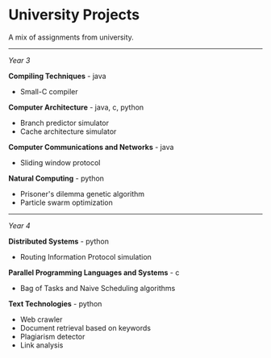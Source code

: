 University Projects
===================

A mix of assignments from university.

---

*Year 3*

**Compiling Techniques** - java

* Small-C compiler

**Computer Architecture** - java, c, python

* Branch predictor simulator
* Cache architecture simulator 

**Computer Communications and Networks** - java

* Sliding window protocol

**Natural Computing** - python

* Prisoner's dilemma genetic algorithm
* Particle swarm optimization

---

*Year 4*

**Distributed Systems** - python

* Routing Information Protocol simulation

**Parallel Programming Languages and Systems** - c

* Bag of Tasks and Naive Scheduling algorithms

**Text Technologies** - python

* Web crawler
* Document retrieval based on keywords
* Plagiarism detector
* Link analysis
